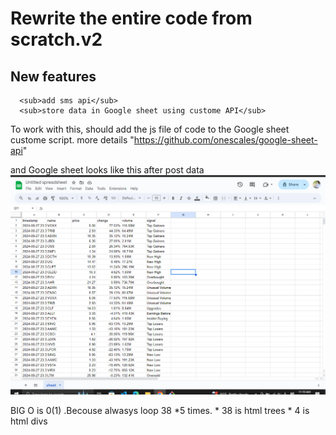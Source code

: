 # Rewrite the entire code from scratch.v2
## New features 
      <sub>add sms api</sub>
      <sub>store data in Google sheet using custome API</sub>

To work with this, should add the js file of code to the Google sheet custome script.
more details  "https://github.com/onescales/google-sheet-api"


and Google sheet looks like this after post data
![alt text](data.png)

BIG O is 0(1) .Becouse alwasys loop 38 *5 times.
     * 38 is html trees
     * 4  is html divs
